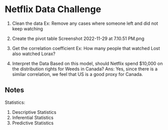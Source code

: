 # Netflix Data Challenge

1. Clean the data
Ex: Remove any cases where someone left and did not keep watching

2. Create the pivot table 
Screenshot 2022-11-29 at 7.10.51 PM.png
3. Get the correlation coefficient
Ex: How many people that watched Lost also watched Lorax? 

4. Interpret the Data
Based on this model, should Netflix spend $10,000 on the distribution rights for Weeds in Canada? 
Ans: Yes, since there is a similar correlation, we feel that US is a good proxy for Canada. 


## Notes
Statistics: 
1. Descriptive Statistics
2. Inferential Statistics
3. Predictive Statistics




